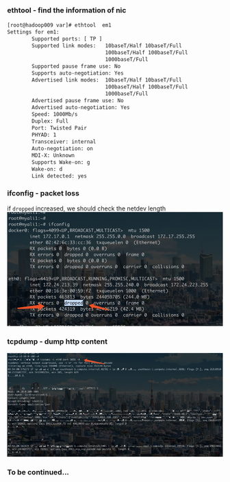 ### ethtool - find the information of nic
```shell
[root@hadoop009 var]# ethtool  em1
Settings for em1:
        Supported ports: [ TP ]
        Supported link modes:   10baseT/Half 10baseT/Full 
                                100baseT/Half 100baseT/Full 
                                1000baseT/Full 
        Supported pause frame use: No
        Supports auto-negotiation: Yes
        Advertised link modes:  10baseT/Half 10baseT/Full 
                                100baseT/Half 100baseT/Full 
                                1000baseT/Full 
        Advertised pause frame use: No
        Advertised auto-negotiation: Yes
        Speed: 1000Mb/s
        Duplex: Full
        Port: Twisted Pair
        PHYAD: 1
        Transceiver: internal
        Auto-negotiation: on
        MDI-X: Unknown
        Supports Wake-on: g
        Wake-on: d
        Link detected: yes
```

### ifconfig - packet loss
if `dropped` increased, we should check the netdev length
![ifconfig](images/ifconfig.jpg)

### tcpdump - dump http content
![tcpdump](images/tcpdump.jpg)

### To be continued...